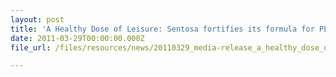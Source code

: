 ```yaml
---
layout: post
title: 'A Healthy Dose of Leisure: Sentosa fortifies its formula for PLAY'
date: 2011-03-29T00:00:00.000Z
file_url: /files/resources/news/20110329_media-release_a_healthy_dose_of_leisure_sentosa_fortifies_its_formula_for_play.pdf

---
```


